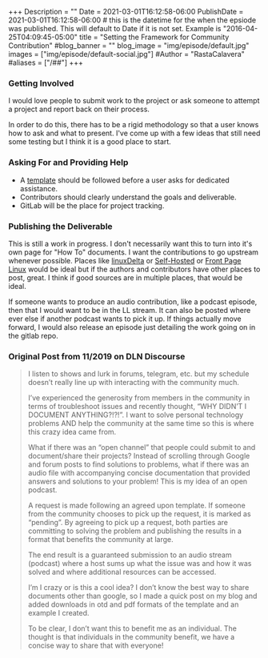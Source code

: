 +++
Description = ""
Date = 2021-03-01T16:12:58-06:00
PublishDate = 2021-03-01T16:12:58-06:00 # this is the datetime for the when the epsiode was published. This will default to Date if it is not set. Example is "2016-04-25T04:09:45-05:00"
title = "Setting the Framework for Community Contribution"
#blog_banner = ""
blog_image = "img/episode/default.jpg"
images = ["img/episode/default-social.jpg"]
#Author = "RastaCalavera"
#aliases = ["/##"]
+++

### Getting Involved
I would love people to submit work to the project or ask someone to attempt a project and report back on their process. 

In order to do this, there has to be a rigid methodology so that a user knows how to ask and what to present. I've come up with a few ideas that still need some testing but I think it is a good place to start.

### Asking For and Providing Help
* A [template](/files/Request_Template.odt) should be followed before a user asks for dedicated assistance.
* Contributors should clearly understand the goals and deliverable.
* GitLab will be the place for project tracking.

### Publishing the Deliverable
This is still a work in progress. I don't necessarily want this to turn into it's own page for "How To" documents. I want the contributions to go upstream whenever possible. Places like [linuxDelta](https://wiki.linuxdelta.com/mediawiki/index.php/Main_Page) or [Self-Hosted](https://wiki.selfhosted.show/) or [Front Page Linux](https://frontpagelinux.com/) would be ideal but if the authors and contributors have other places to post, great. I think if good sources are in multiple places, that would be ideal.

If someone wants to produce an audio contribution, like a podcast episode, then that I would want to be in the LL stream. It can also be posted where ever else if another podcast wants to pick it up. If things actually move forward, I would also release an episode just detailing the work going on in the gitlab repo.

### Original Post from 11/2019 on DLN Discourse
> I listen to shows and lurk in forums, telegram, etc. but my schedule doesn’t really line up with interacting with the community much.
>
>I’ve experienced the generosity from members in the community in terms of troubleshoot issues and recently thought, “WHY DIDN’T I DOCUMENT ANYTHING?!?!”. I want to solve personal technology problems AND help the community at the same time so this is where this crazy idea came from.
>
>What if there was an “open channel” that people could submit to and document/share their projects? Instead of scrolling through Google and forum posts to find solutions to problems, what if there was an audio file with accompanying concise documentation that provided answers and solutions to your problem! This is my idea of an open podcast.
>
>A request is made following an agreed upon template. If someone from the community chooses to pick up the request, it is marked as “pending”. By agreeing to pick up a request, both parties are committing to solving the problem and publishing the results in a format that benefits the community at large.
>
>The end result is a guaranteed submission to an audio stream (podcast) where a host sums up what the issue was and how it was solved and where additional resources can be accessed.
>
>I’m I crazy or is this a cool idea? I don’t know the best way to share documents other than google, so I made a quick post on my blog and added downloads in otd and pdf formats of the template and an example I created.
>
> To be clear, I don’t want this to benefit me as an individual. The thought is that individuals in the community benefit, we have a concise way to share that with everyone! 

